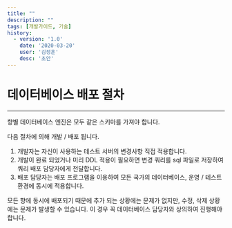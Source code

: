 ```yaml
---
title: ""
description: ""
tags: [개발가이드, 기술]
history:
  - version: '1.0'
    date: '2020-03-20'
    user: '김정훈'
    desc: '초안'
---
```


# 데이터베이스 배포 절차
---
향별 데이터베이스 엔진은 모두 같은 스키마를 가져야 합니다. 

다음 절차에 의해 개발 / 배포 됩니다.

1. 개발자는 자신이 사용하는 테스트 서버의 변경사항 직접 적용합니다.
2. 개발이 완료 되었거나 미리 DDL 적용이 필요하면 변경 쿼리를 sql 파일로 저장하여 쿼리 배포 담당자에게 전달합니다. 
3. 배포 담당자는 배포 프로그램을 이용하여 모든 국가의 데이터베이스, 운영 / 테스트 환경에 동시에 적용합니다.

모든 향에 동시에 배포되기 때문에 추가 되는 상황에는 문제가 없지만, 수정, 삭제 상황에는 문제가 발생할 수 있습니다. 이 경우 꼭 데이터베이스 담당자와 상의하여 진행해야 합니다.
